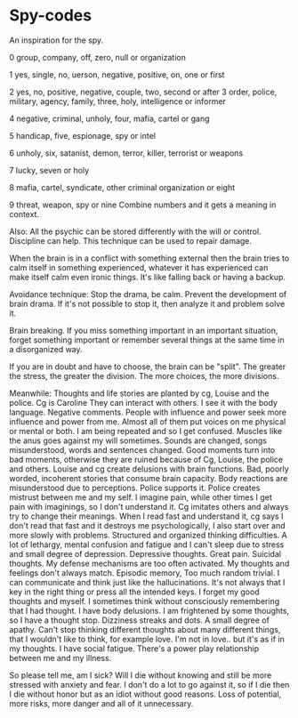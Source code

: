 # Spy-codes
An inspiration for the spy.


0 group, company, off, zero, null or organization


1 yes, single, no,  uerson, negative, positive, on, one or first


2 yes, no, positive, negative, couple, two, second or after
3 order, police, military, agency, family, three, holy, intelligence or informer


4 negative, criminal, unholy, four, mafia, cartel or gang


5 handicap, five, espionage, spy or intel


6 unholy, six, satanist, demon, terror, killer, terrorist or weapons


7 lucky, seven or holy


8 mafia, cartel, syndicate, other criminal organization or eight


9 threat, weapon, spy or nine
Combine numbers and it gets a meaning in context.

Also:
All the psychic can be stored differently with the will or control.  Discipline can help.  This technique can be used to repair damage.

When the brain is in a conflict with something external then the brain tries to calm itself in something experienced, whatever it has experienced can make itself calm even ironic things. It's like falling back or having a backup.

Avoidance technique: Stop the drama, be calm.  Prevent the development of brain drama.
If it's not possible to stop it, then analyze it and problem solve it.

Brain breaking.  If you miss something important in an important situation, forget something important or remember several things at the same time in a disorganized way.

If you are in doubt and have to choose, the brain can be "split".  The greater the stress, the greater the division.  The more choices, the more divisions.

Meanwhile:
Thoughts and life stories are planted by cg, Louise and the police.
Cg is Caroline
They can interact with others.  I see it with the body language.
Negative comments.
People with influence and power seek more influence and power from me.
Almost all of them put voices on me physical or mental or both.
I am being repeated and so I get confused.
Muscles like the anus goes against my will sometimes.
Sounds are changed, songs misunderstood, words and sentences changed.
Good moments turn into bad moments, otherwise they are ruined because of Cg, Louise, the police and others.
Louise and cg create delusions with brain functions.
Bad, poorly worded, incoherent stories that consume brain capacity.
Body reactions are misunderstood due to perceptions.  Police supports it.
Police creates mistrust between me and my self.
I imagine pain, while other times I get pain with imaginings, so I don't understand it.
Cg imitates others and always try to change their meanings.
When I read fast and understand it, cg says I don't read that fast and it destroys me psychologically, I also start over and more slowly with problems.
Structured and organized thinking difficulties.
A lot of lethargy, mental confusion and fatigue and I can't sleep due to stress and small degree of depression.
Depressive thoughts.
Great pain. Suicidal thoughts.
My defense mechanisms are too often activated.
My thoughts and feelings don't always match.
Episodic memory, Too much random trivial.
I can communicate and think just like the hallucinations.
It's not always that I key in the right thing or press all the intended keys.
I forget my good thoughts and myself.
I sometimes think without consciously remembering that I had thought.
I have body delusions.
I am frightened by some thoughts, so I have a thought stop.
Dizziness streaks and dots.
A small degree of apathy.
Can't stop thinking different thoughts about many different things, that I wouldn't like to think, for example love.
I'm not in love.. but it's as if in my thoughts.
I have social fatigue.
There's a power play relationship between me and my illness.

So please tell me, am I sick? Will I die without knowing and still be more stressed with anxiety and fear. I don't do a lot to go against it, so if I die then I die without honor but as an idiot without good reasons. Loss of potential, more risks, more danger and all of it unnecessary.


